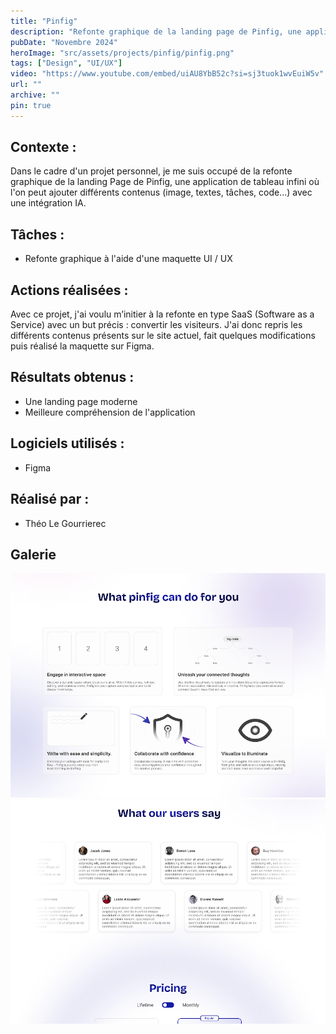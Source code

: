 ```yaml
---
title: "Pinfig"
description: "Refonte graphique de la landing page de Pinfig, une application de canva infini avec une intégration IA."
pubDate: "Novembre 2024"
heroImage: "src/assets/projects/pinfig/pinfig.png"
tags: ["Design", "UI/UX"]
video: "https://www.youtube.com/embed/uiAU8YbB52c?si=sj3tuok1wvEuiW5v"
url: ""
archive: ""
pin: true
---
```


## Contexte :
Dans le cadre d'un projet personnel, je me suis occupé de la refonte graphique de la landing Page de Pinfig, une application de tableau infini où l'on peut ajouter différents contenus (image, textes, tâches, code...) avec une intégration IA.

## Tâches :
- Refonte graphique à l'aide d'une maquette UI / UX

## Actions réalisées :  
Avec ce projet, j'ai voulu m’initier à la refonte en type SaaS (Software as a Service) avec un but précis : convertir les visiteurs. J'ai donc repris les différents contenus présents sur le site actuel, fait quelques modifications puis réalisé la maquette sur Figma.

## Résultats obtenus :
- Une landing page moderne
- Meilleure compréhension de l'application

## Logiciels utilisés :
- Figma  

## Réalisé par :
- Théo Le Gourrierec

## Galerie
![Capture d'écran de la maquette Pinfig](src/assets/projects/pinfig/pinfig1.png)
![Capture d'écran de la maquette Pinfig](src/assets/projects/pinfig/pinfig2.png)
